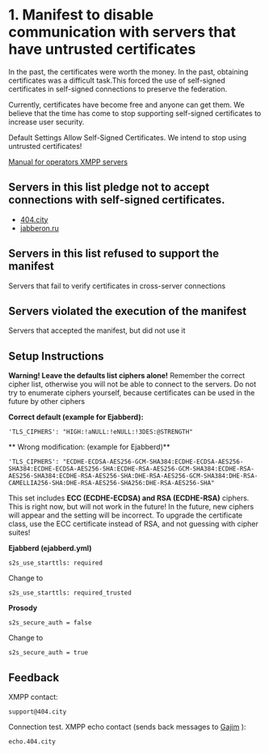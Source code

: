 
# 1. Manifest to disable communication with servers that have untrusted certificates

In the past, the certificates were worth the money. In the past, obtaining certificates was a difficult task.This forced the use of self-signed certificates in self-signed connections to preserve the federation.

Currently, certificates have become free and anyone can get them. We believe that the time has come to stop supporting self-signed certificates to increase user security.

Default Settings Allow Self-Signed Certificates. We intend to stop using untrusted certificates!

[Manual for operators XMPP servers](https://github.com/E-404/Manifestos/blob/master/1.md#setup-instructions)


## Servers in this list pledge not to accept connections with self-signed certificates.

- [404.city](https://404.city)
- [jabberon.ru](https://jabberon.ru)


## Servers in this list refused to support the manifest

Servers that fail to verify certificates in cross-server connections

## Servers violated the execution of the manifest

Servers that accepted the manifest, but did not use it


## Setup Instructions


**Warning! Leave the defaults list ciphers alone!** Remember the correct cipher list, otherwise you will not be able to connect to the servers. Do not try to enumerate ciphers yourself, because certificates can be used in the future by other ciphers

**Correct default (example for Ejabberd):**
```
'TLS_CIPHERS': "HIGH:!aNULL:!eNULL:!3DES:@STRENGTH"
```
** Wrong modification: (example for Ejabberd)**
 ```
 'TLS_CIPHERS': "ECDHE-ECDSA-AES256-GCM-SHA384:ECDHE-ECDSA-AES256-SHA384:ECDHE-ECDSA-AES256-SHA:ECDHE-RSA-AES256-GCM-SHA384:ECDHE-RSA-AES256-SHA384:ECDHE-RSA-AES256-SHA:DHE-RSA-AES256-GCM-SHA384:DHE-RSA-CAMELLIA256-SHA:DHE-RSA-AES256-SHA256:DHE-RSA-AES256-SHA"

 ```
This set includes **ECC (ECDHE-ECDSA) and RSA (ECDHE-RSA)** ciphers. This is right now, but will not work in the future!
In the future, new ciphers will appear and the setting will be incorrect. To upgrade the certificate class, use the ECC certificate instead of RSA, and not guessing with cipher suites!

 
**Ejabberd (ejabberd.yml)**
```
s2s_use_starttls: required
```
Change to
```
s2s_use_starttls: required_trusted
```
**Prosody**

```
s2s_secure_auth = false
```
Change to
```
s2s_secure_auth = true
```
## Feedback

XMPP contact: 
```
support@404.city
```
Connection test. XMPP echo contact (sends back messages to [Gajim](https://gajim.org) ): 
```
echo.404.city
```
